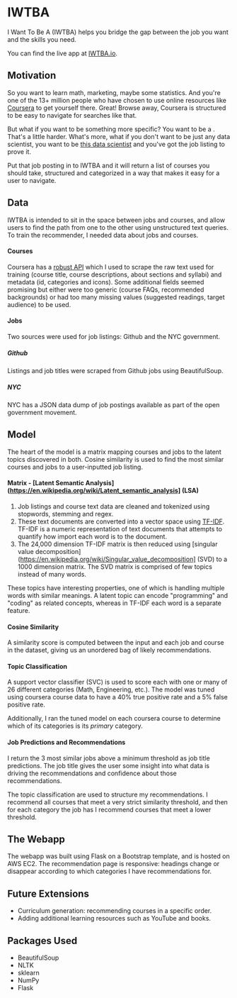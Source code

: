 # IWTBA
I Want To Be A (IWTBA) helps you bridge the gap between the job you want and the skills you need.

You can find the live app at [IWTBA.io](http://www.iwtba.io).

## Motivation

So you want to learn math, marketing, maybe some statistics. And you're one of the 13+ million people who have chosen to use online resources like [Coursera](https://www.coursera.org/) to get yourself there. Great! Browse away, Coursera is structured to be easy to navigate for searches like that.

But what if you want to be something more specific? You want to be a . That's a little harder. What's more, what if you don't want to be just any data scientist, you want to be [this data scientist](http://www.krux.com/company/join-us/?gnk=job&gni=8a7886654e28c19e014e36414f387156&gns=Indeed) and you've got the job listing to prove it.

Put that job posting in to IWTBA and it will return a list of courses you should take, structured and categorized in a way that makes it easy for a user to navigate.

## Data

IWTBA is intended to sit in the space between jobs and courses, and allow users to find the path from one to the other using unstructured text queries. To train the recommender, I needed data about jobs and courses.

#### Courses

Coursera has a [robust API](https://tech.coursera.org/app-platform/catalog/) which I used to scrape the raw text used for training (course title, course descriptions, about sections and syllabi) and metadata (id, categories and icons). Some additional fields seemed promising but either were too generic (course FAQs, recommended backgrounds) or had too many missing values (suggested readings, target audience) to be used.

#### Jobs

Two sources were used for job listings: Github and the NYC government.

##### Github
Listings and job titles were scraped from Github jobs using BeautifulSoup. 

##### NYC
NYC has a JSON data dump of job postings available as part of the open government movement.

## Model
The heart of the model is a matrix mapping courses and jobs to the latent topics discovered in both. Cosine similarity is used to find the most similar courses and jobs to a user-inputted job listing.

#### Matrix - [Latent Semantic Analysis](https://en.wikipedia.org/wiki/Latent_semantic_analysis] (LSA)
1. Job listings and course text data are cleaned and tokenized using stopwords, stemming and regex.
2. These text documents are converted into a vector space using [TF-IDF](https://en.wikipedia.org/wiki/Tf%E2%80%93idf). TF-IDF is a numeric representation  of text documents that attempts to quantify how import each word is to the document.
3. The 24,000 dimension TF-IDF matrix is then reduced using [singular value decomposition](https://en.wikipedia.org/wiki/Singular_value_decomposition] (SVD) to a 1000 dimension matrix. The SVD matrix is comprised of few topics instead of many words.

These topics have interesting properties, one of which is handling multiple words with similar meanings. A latent topic can encode "programming" and "coding" as related concepts, whereas in TF-IDF each word is a separate feature.

#### Cosine Similarity
A similarity score is computed between the input and each job and course in the dataset, giving us an unordered bag of likely recommendations.

#### Topic Classification
A support vector classifier (SVC) is used to score each with one or many of 26 different categories (Math, Engineering, etc.). The model was tuned using coursera course data to have a 40% true positive rate and a 5% false positive rate.

Additionally, I ran the tuned model on each coursera course to determine which of its categories is its *primary* category.

#### Job Predictions and Recommendations
I return the 3 most similar jobs above a minimum threshold as job title predictions. The job title gives the user some insight into what data is driving the recommendations and confidence about those recommendations.

The topic classification are used to structure my recommendations. I recommend all courses that meet a very strict similarity threshold, and then for each category the job has I recommend courses that meet a lower threshold.

## The Webapp

The webapp was built using Flask on a Bootstrap template, and is hosted on AWS EC2. The recommendation page is responsive: headings change or disappear according to which categories I have recommendations for.

## Future Extensions
- Curriculum generation: recommending courses in a specific order.
- Adding additional learning resources such as YouTube and books.

## Packages Used
- BeautifulSoup
- NLTK
- sklearn
- NumPy
- Flask
